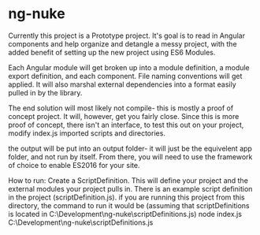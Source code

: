 # ng-nuke

Currently this project is a Prototype project. It's goal is to read in Angular components and help organize and detangle a messy project, with the added benefit of setting up the new project using ES6 Modules.

Each Angular module will get broken up into a module definition, a module export definition, and each component. File naming conventions will get applied. It will also marshal external dependencies into a format easily pulled in by the library.

The end solution will most likely not compile- this is mostly a proof of concept project. It will, however, get you fairly close. Since this is more proof of concept, there isn't an interface, to test this out on your project, modify index.js imported scripts and directories.

the output will be put into an output folder- it will just be the equivelent app folder, and not run by itself. From there, you will need to use the framework of choice to enable ES2016 for your site.


How to run:
Create a ScriptDefinition. This will define your project and the external modules your project pulls in. There is an example script definition in the project (scriptDefinition.js).
if you are running this project from this directory, the command to run it would be
(assuming that scriptDefinitions is located in C:\Development\ng-nuke\scriptDefinitions.js)
node index.js C:\Development\ng-nuke\scriptDefinitions.js
